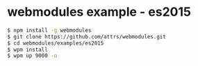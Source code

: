 # webmodules example - es2015

```sh
$ npm install -g webmodules
$ git clone https://github.com/attrs/webmodules.git
$ cd webmodules/examples/es2015
$ wpm install
$ wpm up 9000 -o
```
